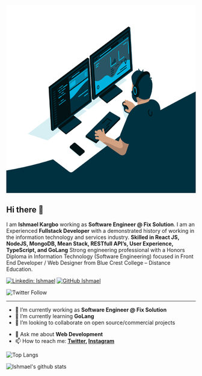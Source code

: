<img src="./code.gif" width='100%' height='500' />

## Hi there 👋

I am **Ishmael Kargbo** working as **Software Engineer @ Fix Solution**. I am an Experienced **Fullstack Developer** with a demonstrated history of working in the information technology and services industry. **Skilled in React JS, NodeJS, MongoDB, Mean Stack, RESTfull API’s, User Experience, TypeScript, and GoLang** Strong engineering professional with a Honors Diploma in Information Technology (Software Engineering) focused in Front End Developer / Web Designer from Blue Crest College – Distance Education.

<!-- Vist my **[Blog](https://codewithghazi.com/blog) - [YouTube](https://www.youtube.com/channel/UCio7gIFilw6wsgbTZAVOBrg)** -->

<!-- Author of NPM Package: **[Formify React](https://www.npmjs.com/package/formify-react)**, **[CWG React Starter](https://github.com/gkhan205/cwg-react-starter)** & **[Slugifyme](https://www.npmjs.com/package/slugifyme)** -->

[![Linkedin: Ishmael](https://img.shields.io/badge/-Ishmaelkargbo?style=flat-square&logo=Linkedin&logoColor=white&link=https://linkedin.com/in/ishmael-kargbo-9a986a214)](https://linkedin.com/in/ishmael-kargbo-9a986a214)
[![GitHub Ishmael](https://img.shields.io/github/followers/ishmaelkargbo?label=follow&style=social)](https://github.com/ishmaelkargbo)
<!-- ![YouTube Channel Subscribers](https://img.shields.io/youtube/channel/subscribers/UCio7gIFilw6wsgbTZAVOBrg?style=social)
![YouTube Channel Views](https://img.shields.io/youtube/channel/views/UCio7gIFilw6wsgbTZAVOBrg?style=social) -->
![Twitter Follow](https://img.shields.io/twitter/follow/ishoKargbo?style=social)

---

- 🔭 I’m currently working as **Software Engineer @ Fix Solution**
- 🌱 I’m currently learning **GoLang**
- 👯 I’m looking to collaborate on open source/commercial projects
<!-- - 🤔 I’m looking for help with digital marketing to drive traffic to my blog -->
- 💬 Ask me about **Web Development**
- 📫 How to reach me:
  **[Twitter](https://twitter.com/ishoKargbo), [Instagram](https://twitter.com/ishoKargbo)**

![Top Langs](https://github-readme-stats.vercel.app/api/top-langs/?username=ishmaelkargbo&layout=compact&theme=dark&hide_border=true)

![Ishmael's github stats](https://github-readme-stats.vercel.app/api?username=ishmaelkargbo&show_icons=true&hide_border=true&theme=dark)
